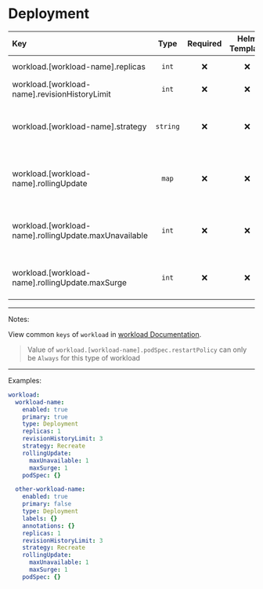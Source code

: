 # Deployment

| Key                                                   |   Type   | Required | Helm Template |                     Default                     | Description                                                          |
| :---------------------------------------------------- | :------: | :------: | :-----------: | :---------------------------------------------: | :------------------------------------------------------------------- |
| workload.[workload-name].replicas                     |  `int`   |    ❌    |      ❌       |                       `1`                       | The number of replicas                                               |
| workload.[workload-name].revisionHistoryLimit         |  `int`   |    ❌    |      ❌       |                       `3`                       | The number of history revisions                                      |
| workload.[workload-name].strategy                     | `string` |    ❌    |      ❌       |                   `Recreate`                    | Define the strategy of the workload (Recreate, RollingUpdate)        |
| workload.[workload-name].rollingUpdate                |  `map`  |    ❌    |      ❌       |                      `{}`                       | Holds the rollingUpdate options, Only when strategy is RollingUpdate |
| workload.[workload-name].rollingUpdate.maxUnavailable |  `int`   |    ❌    |      ❌       | `{{ .Values.fallbackDefaults.maxUnavailable }}` | Define the maxUnavailable, Only when strategy is RollingUpdate       |
| workload.[workload-name].rollingUpdate.maxSurge       |  `int`   |    ❌    |      ❌       |    `{{ .Values.fallbackDefaults.maxSurge }}`    | Define the maxSurge, Only when strategy is RollingUpdate             |

---

Notes:

View common `keys` of `workload` in [workload Documentation](index.md).

> Value of `workload.[workload-name].podSpec.restartPolicy` can only be `Always` for this type of workload

---

Examples:

```yaml
workload:
  workload-name:
    enabled: true
    primary: true
    type: Deployment
    replicas: 1
    revisionHistoryLimit: 3
    strategy: Recreate
    rollingUpdate:
      maxUnavailable: 1
      maxSurge: 1
    podSpec: {}

  other-workload-name:
    enabled: true
    primary: false
    type: Deployment
    labels: {}
    annotations: {}
    replicas: 1
    revisionHistoryLimit: 3
    strategy: Recreate
    rollingUpdate:
      maxUnavailable: 1
      maxSurge: 1
    podSpec: {}
```
